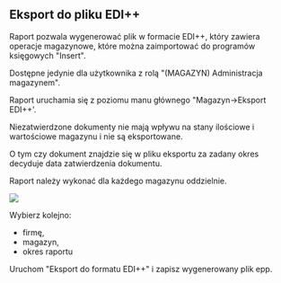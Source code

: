 ## Eksport do pliku EDI++

Raport pozwala wygenerować plik w formacie EDI++, który zawiera operacje magazynowe, które można zaimportować do programów księgowych "Insert".

Dostępne jedynie dla użytkownika z rolą "(MAGAZYN) Administracja magazynem".

Raport uruchamia się z poziomu manu głównego "Magazyn->Eksport EDI++'.

Niezatwierdzone dokumenty nie mają wpływu na stany ilościowe i wartościowe magazynu i nie są eksportowane.

O tym czy dokument znajdzie się w pliku eksportu za zadany okres decyduje data zatwierdzenia dokumentu.

Raport należy wykonać dla każdego magazynu oddzielnie.

![](https://www.chilan.com/lms-plus/screenshots/warehouse/wh-215.png)

Wybierz kolejno:
- firmę,
- magazyn,
- okres raportu

Uruchom "Eksport do formatu EDI++" i zapisz wygenerowany plik epp.